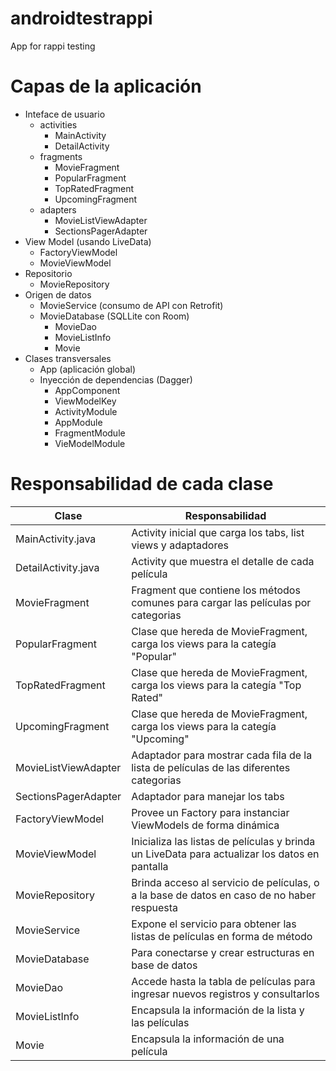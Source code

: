 # androidtestrappi
App for rappi testing

# Capas de la aplicación
* Inteface de usuario
    * activities
        * MainActivity
        * DetailActivity
    * fragments
        * MovieFragment
        * PopularFragment
        * TopRatedFragment
        * UpcomingFragment
    * adapters
        * MovieListViewAdapter
        * SectionsPagerAdapter
* View Model (usando LiveData)
    * FactoryViewModel
    * MovieViewModel
* Repositorio    
    * MovieRepository
* Origen de datos
    * MovieService (consumo de API con Retrofit)
    * MovieDatabase (SQLLite con Room)
        * MovieDao        
        * MovieListInfo
        * Movie
* Clases transversales
    * App (aplicación global)
    * Inyección de dependencias (Dagger)
        * AppComponent        
        * ViewModelKey        
        * ActivityModule
        * AppModule
        * FragmentModule
        * VieModelModule

# Responsabilidad de cada clase
Clase    | Responsabilidad
-|-
MainActivity.java| Activity inicial que carga los tabs, list views y adaptadores
DetailActivity.java| Activity que muestra el detalle de cada película
MovieFragment | Fragment que contiene los métodos comunes para cargar las películas por categorias
PopularFragment | Clase que hereda de MovieFragment, carga los views para la categía "Popular"
TopRatedFragment| Clase que hereda de MovieFragment, carga los views para la categía "Top Rated"
UpcomingFragment| Clase que hereda de MovieFragment, carga los views para la categía "Upcoming"
MovieListViewAdapter| Adaptador para mostrar cada fila de la lista de películas de las diferentes categorias
SectionsPagerAdapter| Adaptador para manejar los tabs
FactoryViewModel| Provee un Factory para instanciar ViewModels de forma dinámica
MovieViewModel  | Inicializa las listas de películas y brinda un LiveData para actualizar los datos en pantalla
MovieRepository| Brinda acceso al servicio de películas, o a la base de datos en caso de no haber respuesta
MovieService | Expone el servicio para obtener las listas de películas en forma de método
MovieDatabase | Para conectarse y crear estructuras en base de datos
MovieDao| Accede hasta la tabla de películas para ingresar nuevos registros y consultarlos
MovieListInfo| Encapsula la información de la lista y las películas
Movie| Encapsula la información de una película